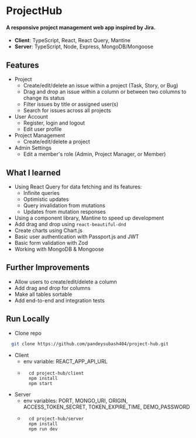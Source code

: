 # ProjectHub

#### A responsive project management web app inspired by Jira.

- **Client**: TypeScript, React, React Query, Mantine
- **Server**: TypeScript, Node, Express, MongoDB/Mongoose

## Features

- Project
  - Create/edit/delete an issue within a project (Task, Story, or Bug)
  - Drag and drop an issue within a column or between two columns to change its status
  - Filter issues by title or assigned user(s)
  - Search for issues across all projects
- User Account
  - Register, login and logout
  - Edit user profile
- Project Management
  - Create/edit/delete a project
- Admin Settings
  - Edit a member's role (Admin, Project Manager, or Member)

## What I learned

- Using React Query for data fetching and its features:
  - Infinite queries
  - Optimistic updates
  - Query invalidation from mutations
  - Updates from mutation responses
- Using a component library, Mantine to speed up development
- Add drag and drop using `react-beautiful-dnd`
- Create charts using Chart.js
- Basic user authentication with Passport.js and JWT
- Basic form validation with Zod
- Working with MongoDB & Mongoose

## Further Improvements

- Allow users to create/edit/delete a column
- Add drag and drop for columns
- Make all tables sortable
- Add end-to-end and integration tests

## Run Locally

- Clone repo

```bash
  git clone https://github.com/pandeysubash404/project-hub.git
```

- Client
  - env variable: REACT_APP_API_URL
  - ```
      cd project-hub/client
      npm install
      npm start
    ```
- Server
  - env variables: PORT, MONGO_URI, ORIGIN, ACCESS_TOKEN_SECRET, TOKEN_EXPIRE_TIME, DEMO_PASSWORD
  - ```
      cd project-hub/server
      npm install
      npm run dev
    ```
